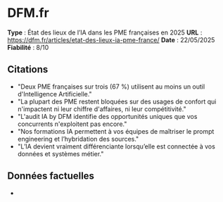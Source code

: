 # DFM.fr

**Type** : État des lieux de l’IA dans les PME françaises en 2025
**URL** : https://dfm.fr/articles/etat-des-lieux-ia-pme-france/
**Date** : 22/05/2025
**Fiabilité** : 8/10

## Citations

* "Deux PME françaises sur trois (67 %) utilisent au moins un outil d'Intelligence Artificielle."
* "La plupart des PME restent bloquées sur des usages de confort qui n'impactent ni leur chiffre d'affaires, ni leur compétitivité."
* "L'audit IA by DFM identifie des opportunités uniques que vos concurrents n'exploitent pas encore."
* "Nos formations IA permettent à vos équipes de maîtriser le prompt engineering et l’hybridation des sources."
* "L’IA devient vraiment différenciante lorsqu’elle est connectée à vos données et systèmes métier."

## Données factuelles

- 
